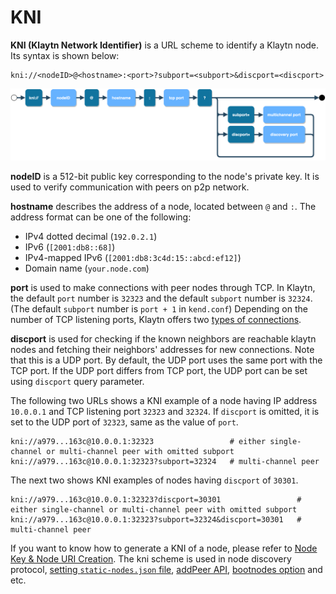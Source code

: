 # KNI <a id="KNI"></a>

**KNI (Klaytn Network Identifier)** is a URL scheme to identify a Klaytn node. Its syntax is shown below:
```
kni://<nodeID>@<hostname>:<port>?subport=<subport>&discport=<discport>
```
![KNI scheme](../images/kni_scheme.png)

**nodeID** is a 512-bit public key corresponding to the node's private key. It is used to verify communication with peers on p2p network.

**hostname** describes the address of a node, located between `@` and `:`. The address format can be one of the following:
* IPv4 dotted decimal (`192.0.2.1`)
* IPv6 (`[2001:db8::68]`)
* IPv4-mapped IPv6 (`[2001:db8:3c4d:15::abcd:ef12]`)
* Domain name (`your.node.com`)

**port** is used to make connections with peer nodes through TCP. In Klaytn, the default `port` number is `32323` and the default `subport` number is `32324`. (The default `subport` number is `port + 1` in `kend.conf`) Depending on the number of TCP listening ports, Klaytn offers two [types of connections](./multiport.md).

**discport** is used for checking if the known neighbors are reachable klaytn nodes and fetching their neighbors' addresses for new connections. Note that this is a UDP port.
By default, the UDP port uses the same port with the TCP port.
If the UDP port differs from TCP port, the UDP port can be set using `discport` query parameter.

The following two URLs shows a KNI example of a node having IP address `10.0.0.1` and TCP listening port `32323` and `32324`.
If `discport` is omitted, it is set to the UDP port of `32323`, same as the value of `port`.
```
kni://a979...163c@10.0.0.1:32323                 # either single-channel or multi-channel peer with omitted subport
kni://a979...163c@10.0.0.1:32323?subport=32324   # multi-channel peer
```

The next two shows KNI examples of nodes having `discport` of `30301`.
```
kni://a979...163c@10.0.0.1:32323?discport=30301                 # either single-channel or multi-channel peer with omitted subport
kni://a979...163c@10.0.0.1:32323?subport=32324&discport=30301   # multi-channel peer
```

If you want to know how to generate a KNI of a node, please refer to [Node Key & Node URI Creation](../../node/core-cell/installation-guide/before-you-install.md#node-key-node-uri-creation).
The kni scheme is used in node discovery protocol, [setting `static-nodes.json` file](../../node/core-cell/installation-guide/proxy-node-setup/configuration.md#install-static-nodes-json), [addPeer API](../../bapp/json-rpc/api-references/admin.md#admin_addpeer), [bootnodes option](../../node/endpoint-node/operation-guide/configuration.md#properties) and etc.
